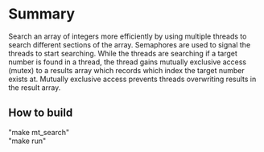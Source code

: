 # Summary 
Search an array of integers more efficiently by using multiple threads to search different sections of the array.
Semaphores are used to signal the threads to start searching. While the threads are searching if a target number is found in a thread, the thread gains mutually exclusive access (mutex) to a results array which records which index the target number exists at. Mutually exclusive access prevents threads overwriting results in the result array.
## How to build
"make mt_search"  
"make run"
